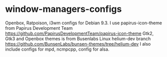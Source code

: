 # window-managers-configs
 Openbox, Ratpoison, i3wm configs for Debian 9.3. I use papirus-icon-theme from Papirus Development Team https://github.com/PapirusDevelopmentTeam/papirus-icon-theme
 Gtk2, Gtk3 and Openbox themes is from Busenlabs Linux helium-dev branch https://github.com/BunsenLabs/bunsen-themes/tree/helium-dev
I also include configs for mpd, ncmpcpp, config for alsa.


